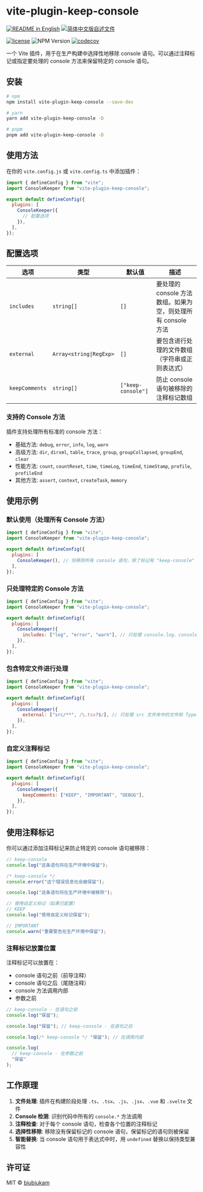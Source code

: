 # vite-plugin-keep-console

<div align="left">
  <a href="./README.md"><img alt="README in English" src="https://img.shields.io/badge/English-f9f9f9"></a>
  <a href="./README.zh-CN.md"><img alt="简体中文版自述文件" src="https://img.shields.io/badge/简体中文-f9f9f9"></a>
</div>

[![license][license-badge]][license-link]
![NPM Version](https://img.shields.io/npm/v/vite-plugin-keep-console)
[![codecov][codecov-badge]][codecov-link]

[license-badge]: https://img.shields.io/badge/license-MIT-blue.svg
[license-link]: LICENSE
[codecov-badge]: https://codecov.io/gh/biubiukam/vite-plugin-keep-console/graph/badge.svg?token=UEKBR30J97
[codecov-link]: https://codecov.io/gh/biubiukam/vite-plugin-keep-console

一个 Vite 插件，用于在生产构建中选择性地移除 console 语句。可以通过注释标记或指定要处理的 console 方法来保留特定的 console 语句。

## 安装

```bash
# npm
npm install vite-plugin-keep-console --save-dev

# yarn
yarn add vite-plugin-keep-console -D

# pnpm
pnpm add vite-plugin-keep-console -D
```

## 使用方法

在你的 `vite.config.js` 或 `vite.config.ts` 中添加插件：

```js
import { defineConfig } from "vite";
import ConsoleKeeper from "vite-plugin-keep-console";

export default defineConfig({
  plugins: [
    ConsoleKeeper({
      // 配置选项
    }),
  ],
});
```

## 配置选项

| 选项           | 类型                    | 默认值             | 描述                                                         |
| -------------- | ----------------------- | ------------------ | ------------------------------------------------------------ |
| `includes`     | `string[]`              | `[]`               | 要处理的 console 方法数组。如果为空，则处理所有 console 方法 |
| `external`     | `Array<string\|RegExp>` | `[]`               | 要包含进行处理的文件数组（字符串或正则表达式）               |
| `keepComments` | `string[]`              | `["keep-console"]` | 防止 console 语句被移除的注释标记数组                        |

### 支持的 Console 方法

插件支持处理所有标准的 console 方法：

- 基础方法: `debug`, `error`, `info`, `log`, `warn`
- 高级方法: `dir`, `dirxml`, `table`, `trace`, `group`, `groupCollapsed`, `groupEnd`, `clear`
- 性能方法: `count`, `countReset`, `time`, `timeLog`, `timeEnd`, `timeStamp`, `profile`, `profileEnd`
- 其他方法: `assert`, `context`, `createTask`, `memory`

## 使用示例

### 默认使用（处理所有 Console 方法）

```js
import { defineConfig } from "vite";
import ConsoleKeeper from "vite-plugin-keep-console";

export default defineConfig({
  plugins: [
    ConsoleKeeper(), // 将移除所有 console 语句，除了标记有 "keep-console" 注释的语句
  ],
});
```

### 只处理特定的 Console 方法

```js
import { defineConfig } from "vite";
import ConsoleKeeper from "vite-plugin-keep-console";

export default defineConfig({
  plugins: [
    ConsoleKeeper({
      includes: ["log", "error", "warn"], // 只处理 console.log、console.error 和 console.warn
    }),
  ],
});
```

### 包含特定文件进行处理

```js
import { defineConfig } from "vite";
import ConsoleKeeper from "vite-plugin-keep-console";

export default defineConfig({
  plugins: [
    ConsoleKeeper({
      external: ["src/**", /\.tsx?$/], // 只处理 src 文件夹中的文件和 TypeScript 文件
    }),
  ],
});
```

### 自定义注释标记

```js
import { defineConfig } from "vite";
import ConsoleKeeper from "vite-plugin-keep-console";

export default defineConfig({
  plugins: [
    ConsoleKeeper({
      keepComments: ["KEEP", "IMPORTANT", "DEBUG"],
    }),
  ],
});
```

## 使用注释标记

你可以通过添加注释标记来防止特定的 console 语句被移除：

```js
// keep-console
console.log("这条语句将在生产环境中保留");

/* keep-console */
console.error("这个错误信息也会被保留");

console.log("这条语句将在生产环境中被移除");

// 使用自定义标记（如果已配置）
// KEEP
console.log("使用自定义标记保留");

// IMPORTANT
console.warn("重要警告在生产环境中保留");
```

### 注释标记放置位置

注释标记可以放置在：

- console 语句之前（前导注释）
- console 语句之后（尾随注释）
- console 方法调用内部
- 参数之前

```js
// keep-console - 在语句之前
console.log("保留");

console.log("保留"); // keep-console - 在语句之后

console.log(/* keep-console */ "保留"); // 在调用内部

console.log(
  // keep-console - 在参数之前
  "保留"
);
```

## 工作原理

1. **文件处理**: 插件在构建阶段处理 `.ts`、`.tsx`、`.js`、`.jsx`、`.vue` 和 `.svelte` 文件
2. **Console 检测**: 识别代码中所有的 `console.*` 方法调用
3. **注释检查**: 对于每个 console 语句，检查各个位置的注释标记
4. **选择性移除**: 移除没有保留标记的 console 语句，保留标记的语句则被保留
5. **智能替换**: 当 console 语句用于表达式中时，用 `undefined` 替换以保持类型兼容性

## 许可证

MIT © [biubiukam](https://github.com/biubiukam)
